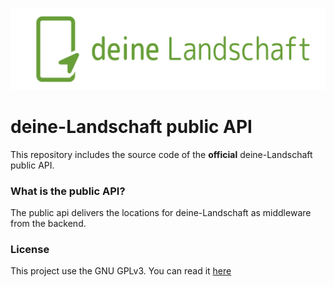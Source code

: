 <p align="center">
    <img src="https://github.com/deine-Landschaft/dl-brand/blob/main/logo/deine-Landschaft_with_name.png?raw=true">
</p>

# deine-Landschaft public API
This repository includes the source code of the **official** deine-Landschaft public API.

### What is the public API?
The public api delivers the locations for deine-Landschaft as middleware from the backend.

### License
This project use the GNU GPLv3. You can read it [here](./LICENSE)